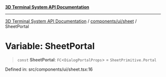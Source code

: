 [**3D Terminal System API Documentation**](../../../../README.md)

***

[3D Terminal System API Documentation](../../../../README.md) / [components/ui/sheet](../README.md) / SheetPortal

# Variable: SheetPortal

> `const` **SheetPortal**: `FC`\<`DialogPortalProps`\> = `SheetPrimitive.Portal`

Defined in: src/components/ui/sheet.tsx:16

